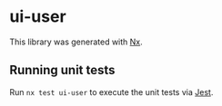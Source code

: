 # ui-user

This library was generated with [Nx](https://nx.dev).

## Running unit tests

Run `nx test ui-user` to execute the unit tests via [Jest](https://jestjs.io).
